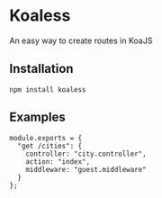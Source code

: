 # Koaless

An easy way to create routes in KoaJS

## Installation

```
npm install koaless
```

## Examples

```
module.exports = {
  "get /cities": {
    controller: "city.controller",
    action: "index",
    middleware: "guest.middleware"
  }
};
```
